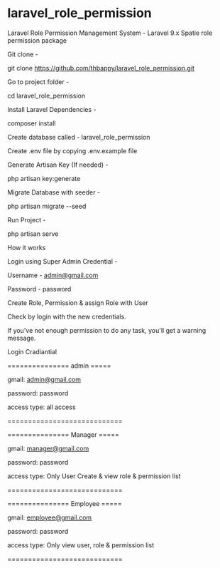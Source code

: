 # laravel_role_permission
Laravel Role Permission Management System - Laravel 9.x
Spatie role permission package

Git clone -

git clone https://github.com/thbappy/laravel_role_permission.git

Go to project folder -

cd laravel_role_permission

Install Laravel Dependencies -

composer install

Create database called - laravel_role_permission

Create .env file by copying .env.example file

Generate Artisan Key (If needed) -

php artisan key:generate

Migrate Database with seeder -

php artisan migrate --seed

Run Project -

php artisan serve

How it works

Login using Super Admin Credential -

Username - admin@gmail.com

Password - password

Create Role, Permission & assign Role with User

Check by login with the new credentials.

If you've not enough permission to do any task, you'll get a warning message.

Login Cradiantial

=============== admin =====

gmail: admin@gmail.com

password: password

access type: all access

============================

=============== Manager =====

gmail: manager@gmail.com

password: password

access type: Only User Create & view role & permission list

============================

=============== Employee =====

gmail: employee@gmail.com

password: password

access type: Only view user, role & permission list

============================





